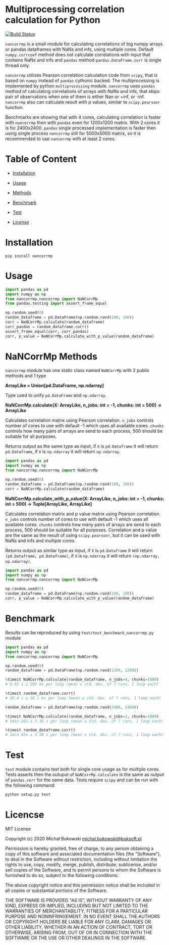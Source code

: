 Multiprocessing correlation calculation for Python
=======================

[![Build Status](https://travis-ci.com/bukson/nancorrmp.svg?branch=master)](https://travis-ci.com/bukson/nancorrmp)

`nancorrmp` is a small module for calculating correlations of big numpy arrays or pandas dataframes with
 NaNs and infs, using multiple cores. Default `numpy.corrcoef` method does not calculate correlations
 with input that contains NaNs and infs and `pandas` method `pandas.DataFrame.corr` is single thread
 only. 
 
 `nancorrmp` utilizes Pearson correlation calculation code from `scipy`, that is based on `numpy` instead
 of `pandas` cythonic backed. The multiprocessing is implemented by python `multiprocessing` module. 
 `nancorrmp` uses `pandas` method of calculating correlations of arrays with NaNs and infs,
 that skips pair of observations when one of them is either Nan or +inf, or -inf. `nancorrmp` also
 can calculate result with p values, similar to `scipy.pearsonr` function.
 
 Benchmarks are showing that with 4 cores, calculating correlation is faster with `nancorrmp` then with `pandas`
 even for 1200x1200 matrix. With 2 cores it is for 2400x2400. `pandas` single processed implementation is faster
 then using single process `nancorrmp` still for 5000x5000 matrix, so it is recommended to use `nancorrmp` with at least
 2 cores.
 
 Table of Content
================

* [Installation](https://github.com/bukson/nancorrmp#installation)

* [Usage](https://github.com/bukson/nancorrmp#usage)

* [Methods](https://github.com/bukson/nancorrmp#nancorrmp-methods)

* [Benchmark](https://github.com/bukson/nancorrmp#benchmark)

* [Test](https://github.com/bukson/nancorrmp#test)

* [License](https://github.com/bukson/nancorrmp#license)

Installation
============

```
pip install nancorrmp
```
Usage
=====
```python
import pandas as pd
import numpy as np
from nancorrmp.nancorrmp import NaNCorrMp
from pandas.testing import assert_frame_equal

np.random.seed(0)
random_dataframe = pd.DataFrame(np.random.rand(100, 100))
corr = NaNCorrMp.calculate(random_dataframe)
corr_pandas = random_dataframe.corr()
assert_frame_equal(corr, corr_pandas)
corr, p_value = NaNCorrMp.calculate_with_p_value(random_dataframe)
```

NaNCorrMp Methods
=================
`nancorrmp` module has one static class named `NaNCorrMp` with 2 public methods and 1 type

**ArrayLike = Union[pd.DataFrame, np.ndarray]**


Type used to unify `pd.DataFrame` and `np.ndarray`. 


**NaNCorrMp.calculate(X: ArrayLike, n_jobs: int = -1, chunks: int = 500) -> ArrayLike**

Calculates correlation matrix using Pearson correlation. `n_jobs` controls number of cores to use
with default -1 which uses all available cores. `chunks` controls how many pairs of arrays are send to
each process, 500 should be suitable for all purposes. 

Returns output as the same type as input, if `X` is `pd.Dataframe` it will return `pd.Dataframe`, if
`X` is `np.ndarray` it will return `np.ndarray`.

```python
import pandas as pd
import numpy as np
from nancorrmp.nancorrmp import NaNCorrMp

np.random.seed(0)
random_dataframe = pd.DataFrame(np.random.rand(100, 100))
corr = NaNCorrMp.calculate(random_dataframe)
```


**NaNCorrMp.calculate_with_p_value(X: ArrayLike, n_jobs: int = -1, chunks: int = 500) -> Tuple[ArrayLike, ArrayLike]**

Calculates correlation matrix and p value matrix using Pearson correlation. `n_jobs` controls number of cores to use
with default -1 which uses all available cores. `chunks` controls how many pairs of arrays are send to
each process, 500 should be suitable for all purposes. Correlation and p value are the same as the result of 
using `scipy.pearsonr`, but it can be used with NaNs and infs and multiple cores.

Returns output as similar type as input, if `X` is `pd.Dataframe` it will return `(pd.Dataframe, pd.Dataframe)`, if
`X` is `np.ndarray` it will return `(np.ndarray, np.ndarray)`.

```python
import pandas as pd
import numpy as np
from nancorrmp.nancorrmp import NaNCorrMp

np.random.seed(0)
random_dataframe = pd.DataFrame(np.random.rand(100, 100))
corr, p_value = NaNCorrMp.calculate_with_p_value(random_dataframe)
```


Benchmark
============

Results can be reproduced by using `test/test_benchmark_nancorrmp.py` module

```python
import pandas as pd
import numpy as np
from nancorrmp.nancorrmp import NaNCorrMp

np.random.seed(0)
random_dataframe = pd.DataFrame(np.random.rand(1200, 1200))

%timeit NaNCorrMp.calculate(random_dataframe, n_jobs=4, chunks=1000)
# 9.92 s ± 205 ms per loop (mean ± std. dev. of 7 runs, 1 loop each)

%timeit random_dataframe.corr()
# 10.4 s ± 56.1 ms per loop (mean ± std. dev. of 7 runs, 1 loop each)

random_dataframe = pd.DataFrame(np.random.rand(2400, 2400))

%timeit NaNCorrMp.calculate(random_dataframe, n_jobs=2, chunks=1000)
# 1min 26s ± 3.16 s per loop (mean ± std. dev. of 7 runs, 1 loop each)

%timeit random_dataframe.corr()
# 1min 45s ± 3.58 s per loop (mean ± std. dev. of 7 runs, 1 loop each)
```

Test
====

`test` module contains test both for single core usage as for multiple cores. Tests asserts
then the outuput of `NaNCorrMp.calculate` is the same as output of `pandas.corr` for the same data. 
Tests require `scipy` and can be run with the following command:
```bash
python setup.py test
```
Licencse
========

MIT License

Copyright (c) 2020 Michał Bukowski michal.bukowski@buksoft.pl

Permission is hereby granted, free of charge, to any person obtaining a copy
of this software and associated documentation files (the "Software"), to deal
in the Software without restriction, including without limitation the rights
to use, copy, modify, merge, publish, distribute, sublicense, and/or sell
copies of the Software, and to permit persons to whom the Software is
furnished to do so, subject to the following conditions:

The above copyright notice and this permission notice shall be included in all
copies or substantial portions of the Software.

THE SOFTWARE IS PROVIDED "AS IS", WITHOUT WARRANTY OF ANY KIND, EXPRESS OR
IMPLIED, INCLUDING BUT NOT LIMITED TO THE WARRANTIES OF MERCHANTABILITY,
FITNESS FOR A PARTICULAR PURPOSE AND NONINFRINGEMENT. IN NO EVENT SHALL THE
AUTHORS OR COPYRIGHT HOLDERS BE LIABLE FOR ANY CLAIM, DAMAGES OR OTHER
LIABILITY, WHETHER IN AN ACTION OF CONTRACT, TORT OR OTHERWISE, ARISING FROM,
OUT OF OR IN CONNECTION WITH THE SOFTWARE OR THE USE OR OTHER DEALINGS IN THE
SOFTWARE.